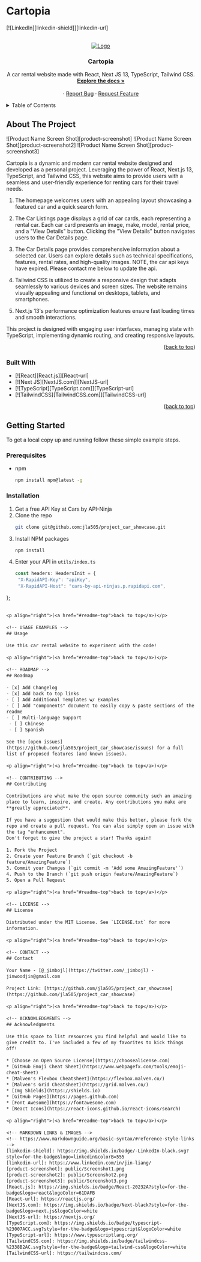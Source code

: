 # Cartopia

<!-- Improved compatibility of back to top link: See: https://github.com/othneildrew/Best-README-Template/pull/73 -->
<a name="readme-top"></a>
<!--
*** Thanks for checking out the Best-README-Template. If you have a suggestion
*** that would make this better, please fork the repo and create a pull request
*** or simply open an issue with the tag "enhancement".
*** Don't forget to give the project a star!
*** Thanks again! Now go create something AMAZING! :D
-->

<!-- PROJECT SHIELDS -->
<!--
*** I'm using markdown "reference style" links for readability.
*** Reference links are enclosed in brackets [ ] instead of parentheses ( ).
*** See the bottom of this document for the declaration of the reference variables
*** for contributors-url, forks-url, etc. This is an optional, concise syntax you may use.
*** https://www.markdownguide.org/basic-syntax/#reference-style-links
-->
[![LinkedIn][linkedin-shield]][linkedin-url]

<!-- PROJECT LOGO -->
<br />
<div align="center">
  <a href="https://github.com/jla505/project_car_showcase">
    <img src="public/logo192.png" alt="Logo" width="80" height="80">
  </a>

  <h3 align="center">Cartopia</h3>

  <p align="center">
    A car rental website made with React, Next JS 13, TypeScript, Tailwind CSS.
    <br />
    <a href="https://github.com/jla505/project_car_showcase"><strong>Explore the docs »</strong></a>
    <br />
    <br />
    ·
    <a href="https://github.com/jla505/project_car_showcase/issues">Report Bug</a>
    ·
    <a href="https://github.com/jla505/project_car_showcase/issues">Request Feature</a>
  </p>
</div>

<!-- TABLE OF CONTENTS -->
<details>
  <summary>Table of Contents</summary>
  <ol>
    <li>
      <a href="#about-the-project">About The Project</a>
      <ul>
        <li><a href="#built-with">Built With</a></li>
      </ul>
    </li>
    <li>
      <a href="#getting-started">Getting Started</a>
      <ul>
        <li><a href="#prerequisites">Prerequisites</a></li>
        <li><a href="#installation">Installation</a></li>
      </ul>
    </li>
    <li><a href="#usage">Usage</a></li>
    <li><a href="#roadmap">Roadmap</a></li>
    <li><a href="#contributing">Contributing</a></li>
    <li><a href="#license">License</a></li>
    <li><a href="#contact">Contact</a></li>
    <li><a href="#acknowledgments">Acknowledgments</a></li>
  </ol>
</details>

<!-- ABOUT THE PROJECT -->
## About The Project

![Product Name Screen Shot][product-screenshot]
![Product Name Screen Shot][product-screenshot2]
![Product Name Screen Shot][product-screenshot3]

Cartopia is a dynamic and modern car rental website designed and developed as a personal project. Leveraging the power of React, Next.js 13, TypeScript, and Tailwind CSS, this website aims to provide users with a seamless and user-friendly experience for renting cars for their travel needs.

1. The homepage welcomes users with an appealing layout showcasing a featured car and a quick search form.

2. The Car Listings page displays a grid of car cards, each representing a rental car. Each car card presents an image, make, model, rental price, and a "View Details" button. Clicking the "View Details" button navigates users to the Car Details page.

3. The Car Details page provides comprehensive information about a selected car. Users can explore details such as technical specifications, features, rental rates, and high-quality images. NOTE, the car api keys have expired. Please contact me below to update the api.

4. Tailwind CSS is utilized to create a responsive design that adapts seamlessly to various devices and screen sizes. The website remains visually appealing and functional on desktops, tablets, and smartphones.

5. Next.js 13's performance optimization features ensure fast loading times and smooth interactions.

This project is designed with engaging user interfaces, managing state with TypeScript, implementing dynamic routing, and creating responsive layouts.

<p align="right">(<a href="#readme-top">back to top</a>)</p>

### Built With

* [![React][React.js]][React-url]
* [![Next JS][NextJS.com]][NextJS-url]
* [![TypeScript][TypeScript.com]][TypeScript-url]
* [![TailwindCSS][TailwindCSS.com]][TailwindCSS-url]

<p align="right">(<a href="#readme-top">back to top</a>)</p>

<!-- GETTING STARTED -->
## Getting Started

To get a local copy up and running follow these simple example steps.

### Prerequisites

* npm
  ```sh
  npm install npm@latest -g
  ```

### Installation

1. Get a free API Key at Cars by API-Ninja
2. Clone the repo
   ```sh
   git clone git@github.com:jla505/project_car_showcase.git
   ```
3. Install NPM packages
   ```sh
   npm install
   ```
4. Enter your API in `utils/index.ts`
   ```js
   const headers: HeadersInit = {
    "X-RapidAPI-Key": "apiKey",
    "X-RapidAPI-Host": "cars-by-api-ninjas.p.rapidapi.com",
  };
   ```

<p align="right">(<a href="#readme-top">back to top</a>)</p>

<!-- USAGE EXAMPLES -->
## Usage

Use this car rental website to experiment with the code!

<p align="right">(<a href="#readme-top">back to top</a>)</p>

<!-- ROADMAP -->
## Roadmap

- [x] Add Changelog
- [x] Add back to top links
- [ ] Add Additional Templates w/ Examples
- [ ] Add "components" document to easily copy & paste sections of the readme
- [ ] Multi-language Support
    - [ ] Chinese
    - [ ] Spanish

See the [open issues](https://github.com/jla505/project_car_showcase/issues) for a full list of proposed features (and known issues).

<p align="right">(<a href="#readme-top">back to top</a>)</p>

<!-- CONTRIBUTING -->
## Contributing

Contributions are what make the open source community such an amazing place to learn, inspire, and create. Any contributions you make are **greatly appreciated**.

If you have a suggestion that would make this better, please fork the repo and create a pull request. You can also simply open an issue with the tag "enhancement".
Don't forget to give the project a star! Thanks again!

1. Fork the Project
2. Create your Feature Branch (`git checkout -b feature/AmazingFeature`)
3. Commit your Changes (`git commit -m 'Add some AmazingFeature'`)
4. Push to the Branch (`git push origin feature/AmazingFeature`)
5. Open a Pull Request

<p align="right">(<a href="#readme-top">back to top</a>)</p>

<!-- LICENSE -->
## License

Distributed under the MIT License. See `LICENSE.txt` for more information.

<p align="right">(<a href="#readme-top">back to top</a>)</p>

<!-- CONTACT -->
## Contact

Your Name - [@_jimbojl](https://twitter.com/_jimbojl) - jinwoodjin@gmail.com

Project Link: [https://github.com/jla505/project_car_showcase](https://github.com/jla505/project_car_showcase)

<p align="right">(<a href="#readme-top">back to top</a>)</p>

<!-- ACKNOWLEDGMENTS -->
## Acknowledgments

Use this space to list resources you find helpful and would like to give credit to. I've included a few of my favorites to kick things off!

* [Choose an Open Source License](https://choosealicense.com)
* [GitHub Emoji Cheat Sheet](https://www.webpagefx.com/tools/emoji-cheat-sheet)
* [Malven's Flexbox Cheatsheet](https://flexbox.malven.co/)
* [Malven's Grid Cheatsheet](https://grid.malven.co/)
* [Img Shields](https://shields.io)
* [GitHub Pages](https://pages.github.com)
* [Font Awesome](https://fontawesome.com)
* [React Icons](https://react-icons.github.io/react-icons/search)

<p align="right">(<a href="#readme-top">back to top</a>)</p>

<!-- MARKDOWN LINKS & IMAGES -->
<!-- https://www.markdownguide.org/basic-syntax/#reference-style-links -->
[linkedin-shield]: https://img.shields.io/badge/-LinkedIn-black.svg?style=for-the-badge&logo=linkedin&colorB=555
[linkedin-url]: https://www.linkedin.com/in/jin-liang/
[product-screenshot]: public/Screenshot1.png
[product-screenshot2]: public/Screenshot2.png
[product-screenshot3]: public/Screenshot3.png
[React.js]: https://img.shields.io/badge/React-20232A?style=for-the-badge&logo=react&logoColor=61DAFB
[React-url]: https://reactjs.org/
[NextJS.com]: https://img.shields.io/badge/Next-black?style=for-the-badge&logo=next.js&logoColor=white
[NextJS-url]: https://nextjs.org/
[TypeScript.com]: https://img.shields.io/badge/typescript-%23007ACC.svg?style=for-the-badge&logo=typescript&logoColor=white
[TypeScript-url]: https://www.typescriptlang.org/
[TailwindCSS.com]: https://img.shields.io/badge/tailwindcss-%2338B2AC.svg?style=for-the-badge&logo=tailwind-css&logoColor=white
[TailwindCSS-url]: https://tailwindcss.com/